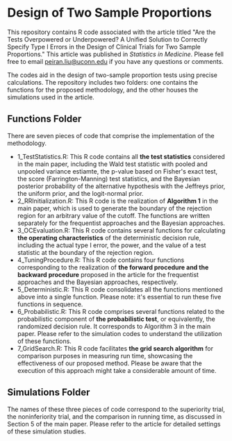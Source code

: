 # Design of Two Sample Proportions

This repository contains R code associated with the article titled "Are the Tests Overpowered or Underpowered? A Unified Solution to Correctly Specify Type I Errors in the Design of Clinical Trials for Two Sample Proportions." This article was published in *Statistics in Medicine*. Please fell free to email peiran.liu@uconn.edu if you have any questions or comments.

The codes aid in the design of two-sample proportion tests using precise calculations. The repository includes two folders: one contains the functions for the proposed methodology, and the other houses the simulations used in the article.

## Functions Folder
There are seven pieces of code that comprise the implementation of the methodology.
- 1_TestStatistics.R: This R code contains all **the test statistics** considered in the main paper, including the Wald test statistic with pooled and unpooled variance estiamte, the p-value based on Fisher's exact test, the score (Farrington-Manning) test statistics, and the Bayesian posterior probability of the alternative hypothesis with the Jeffreys prior, the uniform prior, and the logit-normal prior.
- 2_RRInitialization.R: This R code is the realization of **Algorithm 1** in the main paper, which is used to generate the boundary of the rejection region for an arbitrary value of the cutoff. The functions are written separately for the frequentist approaches and the Bayesian approaches.
- 3_OCEvaluation.R: This R code contains several functions for calculating **the operating characteristics** of the deterministic decision rule, including the actual type I error, the power, and the value of a test statistic at the boundary of the rejection region.
- 4_TuningProcedure.R: This R code contains four functions corresponding to the realization of **the forward procedure and the backward procedure** proposed in the article for the frequentist approaches and the Bayesian approaches, respectively.
- 5_Deterministic.R: This R code consolidates all the functions mentioned above into a single function. Please note: it's essential to run these five functions in sequence.
- 6_Probabilistic.R: This R code comprises several functions related to the probabilistic component of **the probabilistic test**, or equivalently, the randomized decision rule. It corresponds to Algorithm 3 in the main paper. Please refer to the simulation codes to understand the utilization of these functions.
- 7_GridSearch.R: This R code facilitates **the grid search algorithm** for comparison purposes in measuring run time, showcasing the effectiveness of our proposed method. Please be aware that the execution of this approach might take a considerable amount of time.

## Simulations Folder
The names of these three pieces of code correspond to the superiority trial, the noninferiority trial, and the comparison in running time, as discussed in Section 5 of the main paper. Please refer to the article for detailed settings of these simulation studies.

